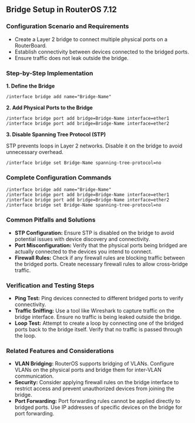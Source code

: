 ## Bridge Setup in RouterOS 7.12

### Configuration Scenario and Requirements

- Create a Layer 2 bridge to connect multiple physical ports on a RouterBoard.
- Establish connectivity between devices connected to the bridged ports.
- Ensure traffic does not leak outside the bridge.

### Step-by-Step Implementation

**1. Define the Bridge**

```
/interface bridge add name="Bridge-Name"
```

**2. Add Physical Ports to the Bridge**

```
/interface bridge port add bridge=Bridge-Name interface=ether1
/interface bridge port add bridge=Bridge-Name interface=ether2
```

**3. Disable Spanning Tree Protocol (STP)**

 STP prevents loops in Layer 2 networks. Disable it on the bridge to avoid unnecessary overhead.

```
/interface bridge set Bridge-Name spanning-tree-protocol=no
```

### Complete Configuration Commands

```
/interface bridge add name="Bridge-Name"
/interface bridge port add bridge=Bridge-Name interface=ether1
/interface bridge port add bridge=Bridge-Name interface=ether2
/interface bridge set Bridge-Name spanning-tree-protocol=no
```

### Common Pitfalls and Solutions

- **STP Configuration:** Ensure STP is disabled on the bridge to avoid potential issues with device discovery and connectivity.
- **Port Misconfiguration:** Verify that the physical ports being bridged are actually connected to the devices you intend to connect.
- **Firewall Rules:** Check if any firewall rules are blocking traffic between the bridged ports. Create necessary firewall rules to allow cross-bridge traffic.

### Verification and Testing Steps

- **Ping Test:** Ping devices connected to different bridged ports to verify connectivity.
- **Traffic Sniffing:** Use a tool like Wireshark to capture traffic on the bridge interface. Ensure no traffic is being leaked outside the bridge.
- **Loop Test:** Attempt to create a loop by connecting one of the bridged ports back to the bridge itself. Verify that no traffic is passed through the loop.

### Related Features and Considerations

- **VLAN Bridging:** RouterOS supports bridging of VLANs. Configure VLANs on the physical ports and bridge them for inter-VLAN communication.
- **Security:** Consider applying firewall rules on the bridge interface to restrict access and prevent unauthorized devices from joining the bridge.
- **Port Forwarding:** Port forwarding rules cannot be applied directly to bridged ports. Use IP addresses of specific devices on the bridge for port forwarding.